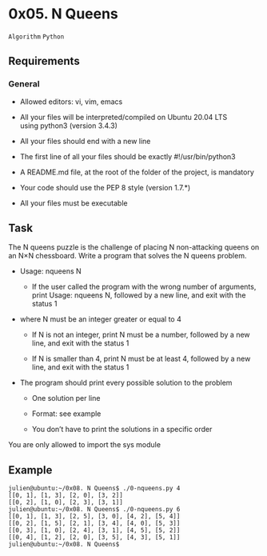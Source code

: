 0x05. N Queens
==============

`Algorithm` `Python`

Requirements
------------

### General

*   Allowed editors: vi, vim, emacs
    
*   All your files will be interpreted/compiled on Ubuntu 20.04 LTS using python3 (version 3.4.3)
    
*   All your files should end with a new line
    
*   The first line of all your files should be exactly #!/usr/bin/python3
    
*   A README.md file, at the root of the folder of the project, is mandatory
    
*   Your code should use the PEP 8 style (version 1.7.\*)
    
*   All your files must be executable
    

## Task
The N queens puzzle is the challenge of placing N non-attacking queens on an N×N chessboard. Write a program that solves the N queens problem.

*   Usage: nqueens N
    
    *   If the user called the program with the wrong number of arguments, print Usage: nqueens N, followed by a new line, and exit with the status 1
        
*   where N must be an integer greater or equal to 4
    
    *   If N is not an integer, print N must be a number, followed by a new line, and exit with the status 1
        
    *   If N is smaller than 4, print N must be at least 4, followed by a new line, and exit with the status 1
        
*   The program should print every possible solution to the problem
    
    *   One solution per line
        
    *   Format: see example
        
    *   You don’t have to print the solutions in a specific order
        

You are only allowed to import the sys module

## Example
    julien@ubuntu:~/0x08. N Queens$ ./0-nqueens.py 4
    [[0, 1], [1, 3], [2, 0], [3, 2]]
    [[0, 2], [1, 0], [2, 3], [3, 1]]
    julien@ubuntu:~/0x08. N Queens$ ./0-nqueens.py 6
    [[0, 1], [1, 3], [2, 5], [3, 0], [4, 2], [5, 4]]
    [[0, 2], [1, 5], [2, 1], [3, 4], [4, 0], [5, 3]]
    [[0, 3], [1, 0], [2, 4], [3, 1], [4, 5], [5, 2]]
    [[0, 4], [1, 2], [2, 0], [3, 5], [4, 3], [5, 1]]
    julien@ubuntu:~/0x08. N Queens$
